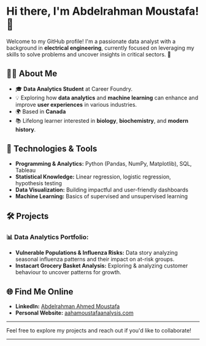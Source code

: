 # Hi there, I'm Abdelrahman Moustafa! 👋

Welcome to my GitHub profile! I'm a passionate data analyst with a background in **electrical engineering**, currently focused on leveraging my skills to solve problems and uncover insights in critical sectors. 🚀

## 👨‍💻 About Me
- 🎓 **Data Analytics Student** at Career Foundry.
- 💡 Exploring how **data analytics** and **machine learning** can enhance and improve **user experiences** in various industries.
- 🌍 Based in **Canada**
- 📚 Lifelong learner interested in **biology**, **biochemistry**, and **modern history**.

## 🔧 Technologies & Tools
- **Programming & Analytics:** Python (Pandas, NumPy, Matplotlib), SQL, Tableau
- **Statistical Knowledge:** Linear regression, logistic regression, hypothesis testing
- **Data Visualization:** Building impactful and user-friendly dashboards
- **Machine Learning:** Basics of supervised and unsupervised learning

## 🛠️ Projects
### 📊 Data Analytics Portfolio:
- **Vulnerable Populations & Influenza Risks:** Data story analyzing seasonal influenza patterns and their impact on at-risk groups.
- **Instacart Grocery Basket Analysis:** Exploring & analyzing customer behaviour to uncover patterns for growth.


## 🌐 Find Me Online
- **LinkedIn:** [Abdelrahman Ahmed Moustafa](https://www.linkedin.com/in/your-profile)
- **Personal Website:** [aahamoustafaanalysis.com](https://www.aahamoustafaanalysis.com)

---

Feel free to explore my projects and reach out if you'd like to collaborate!

---
